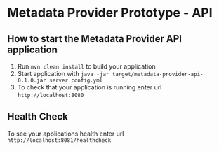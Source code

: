 # Metadata Provider Prototype - API

How to start the Metadata Provider API application
---

1. Run `mvn clean install` to build your application
1. Start application with `java -jar target/metadata-provider-api-0.1.0.jar server config.yml`
1. To check that your application is running enter url `http://localhost:8080`

Health Check
---

To see your applications health enter url `http://localhost:8081/healthcheck`
